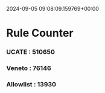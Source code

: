 2024-09-05 09:08:09.159769+00:00
# Rule Counter 
 ### UCATE : 510650

 ### Veneto : 76146

 ### Allowlist : 13930